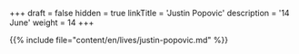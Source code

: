 +++
draft = false
hidden = true
linkTitle = 'Justin Popovic'
description = '14 June'
weight = 14
+++

{{% include file="content/en/lives/justin-popovic.md" %}}
